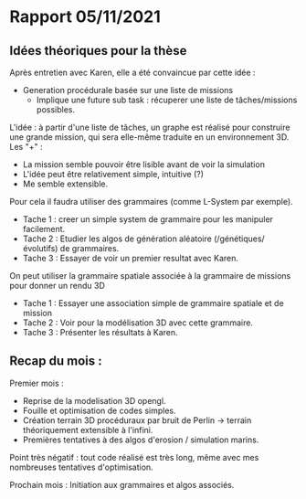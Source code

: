 
# Rapport 05/11/2021

## Idées théoriques pour la thèse
Après entretien avec Karen, elle a été convaincue par cette idée :
- Generation procédurale basée sur une liste de missions
	- Implique une future sub task : récuperer une liste de tâches/missions possibles.

L'idée : à partir d'une liste de tâches, un graphe est réalisé pour construire une grande mission, qui sera elle-même traduite en un environnement 3D.
Les "+" : 
- La mission semble pouvoir être lisible avant de voir la simulation
- L'idée peut être relativement simple, intuitive (?)
- Me semble extensible.


Pour cela il faudra utiliser des grammaires (comme L-System par exemple).
- Tache 1 : creer un simple system de grammaire pour les manipuler facilement.
- Tache 2 : Etudier les algos de génération aléatoire (/génétiques/évolutifs) de grammaires.
- Tache 3 : Essayer de voir un premier resultat avec Karen.

On peut utiliser la grammaire spatiale associée à la grammaire de missions pour donner un rendu 3D
- Tache 1 : Essayer une association simple de grammaire spatiale et de mission
- Tache 2 : Voir pour la modélisation 3D avec cette grammaire.
- Tache 3 : Présenter les résultats à Karen.


## Recap du mois :
Premier mois : 
- Reprise de la modelisation 3D opengl.
- Fouille et optimisation de codes simples.
- Création terrain 3D procéduraux par bruit de Perlin -> terrain théoriquement extensible à l'infini.
- Premières tentatives à des algos d'erosion / simulation marins.

Point très négatif : tout code réalisé est très long, même avec mes nombreuses tentatives d'optimisation.

Prochain mois : 
Initiation aux grammaires et algos associés.

